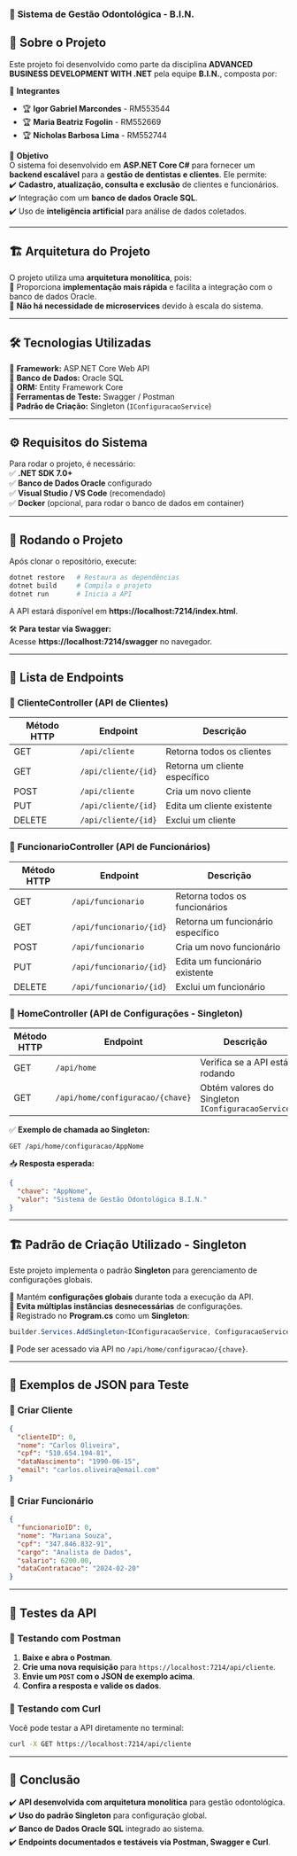 ### 🦷 **Sistema de Gestão Odontológica - B.I.N.**

## 📌 **Sobre o Projeto**  
Este projeto foi desenvolvido como parte da disciplina **ADVANCED BUSINESS DEVELOPMENT WITH .NET** pela equipe **B.I.N.**, composta por:

👥 **Integrantes**  
- 🏆 **Igor Gabriel Marcondes** - RM553544  
- 🏆 **Maria Beatriz Fogolin** - RM552669  
- 🏆 **Nicholas Barbosa Lima** - RM552744  

🎯 **Objetivo**  
O sistema foi desenvolvido em **ASP.NET Core C#** para fornecer um **backend escalável** para a **gestão de dentistas e clientes**. Ele permite:  
✔️ **Cadastro, atualização, consulta e exclusão** de clientes e funcionários.  
✔️ Integração com um **banco de dados Oracle SQL**.  
✔️ Uso de **inteligência artificial** para análise de dados coletados.

---

## 🏗️ **Arquitetura do Projeto**  
O projeto utiliza uma **arquitetura monolítica**, pois:  
🔹 Proporciona **implementação mais rápida** e facilita a integração com o banco de dados Oracle.  
🔹 **Não há necessidade de microservices** devido à escala do sistema.

---

## 🛠️ **Tecnologias Utilizadas**  
🔹 **Framework:** ASP.NET Core Web API  
🔹 **Banco de Dados:** Oracle SQL  
🔹 **ORM:** Entity Framework Core  
🔹 **Ferramentas de Teste:** Swagger / Postman  
🔹 **Padrão de Criação:** Singleton (`IConfiguracaoService`)

---

## ⚙️ **Requisitos do Sistema**  
Para rodar o projeto, é necessário:  
✅ **.NET SDK 7.0+**  
✅ **Banco de Dados Oracle** configurado  
✅ **Visual Studio / VS Code** (recomendado)  
✅ **Docker** (opcional, para rodar o banco de dados em container)

---

## 🚀 **Rodando o Projeto**  
Após clonar o repositório, execute:  
```sh
dotnet restore   # Restaura as dependências  
dotnet build     # Compila o projeto  
dotnet run       # Inicia a API  
```  
A API estará disponível em **https://localhost:7214/index.html**.

🛠️ **Para testar via Swagger:**  
Acesse **https://localhost:7214/swagger** no navegador.

---

## 📡 **Lista de Endpoints**

### 📌 **ClienteController (API de Clientes)**  
| Método HTTP | Endpoint                 | Descrição                      |
|------------|--------------------------|--------------------------------|
| GET        | `/api/cliente`           | Retorna todos os clientes      |
| GET        | `/api/cliente/{id}`      | Retorna um cliente específico  |
| POST       | `/api/cliente`           | Cria um novo cliente           |
| PUT        | `/api/cliente/{id}`      | Edita um cliente existente     |
| DELETE     | `/api/cliente/{id}`      | Exclui um cliente              |

### 📌 **FuncionarioController (API de Funcionários)**  
| Método HTTP | Endpoint                 | Descrição                        |
|------------|--------------------------|----------------------------------|
| GET        | `/api/funcionario`       | Retorna todos os funcionários   |
| GET        | `/api/funcionario/{id}`  | Retorna um funcionário específico |
| POST       | `/api/funcionario`       | Cria um novo funcionário         |
| PUT        | `/api/funcionario/{id}`  | Edita um funcionário existente  |
| DELETE     | `/api/funcionario/{id}`  | Exclui um funcionário            |

### 📌 **HomeController (API de Configurações - Singleton)**  
| Método HTTP | Endpoint                          | Descrição                                  |
|------------|-----------------------------------|--------------------------------------------|
| GET        | `/api/home`                      | Verifica se a API está rodando            |
| GET        | `/api/home/configuracao/{chave}` | Obtém valores do Singleton `IConfiguracaoService` |

✅ **Exemplo de chamada ao Singleton:**  
```
GET /api/home/configuracao/AppNome
```
📥 **Resposta esperada:**  
```json
{
  "chave": "AppNome",
  "valor": "Sistema de Gestão Odontológica B.I.N."
}
```

---

## 🏗️ **Padrão de Criação Utilizado - Singleton**  
Este projeto implementa o padrão **Singleton** para gerenciamento de configurações globais.

🔹 Mantém **configurações globais** durante toda a execução da API.  
🔹 **Evita múltiplas instâncias desnecessárias** de configurações.  
🔹 Registrado no **Program.cs** como um **Singleton**:  
```csharp
builder.Services.AddSingleton<IConfiguracaoService, ConfiguracaoService>();
```
🔹 Pode ser acessado via API no `/api/home/configuracao/{chave}`.

---

## 📌 **Exemplos de JSON para Teste**

### 📂 **Criar Cliente**  
```json
{
  "clienteID": 0,
  "nome": "Carlos Oliveira",
  "cpf": "510.654.194-81",
  "dataNascimento": "1990-06-15",
  "email": "carlos.oliveira@email.com"
}
```

### 📂 **Criar Funcionário**  
```json
{
  "funcionarioID": 0,
  "nome": "Mariana Souza",
  "cpf": "347.846.832-91",
  "cargo": "Analista de Dados",
  "salario": 6200.00,
  "dataContratacao": "2024-02-20"
}
```

---

## 🧪 **Testes da API**  
### 🚀 **Testando com Postman**  
1. **Baixe e abra o Postman**.  
2. **Crie uma nova requisição** para `https://localhost:7214/api/cliente`.  
3. **Envie um `POST` com o JSON de exemplo acima**.  
4. **Confira a resposta e valide os dados**.

### 🚀 **Testando com Curl**  
Você pode testar a API diretamente no terminal:  
```sh
curl -X GET https://localhost:7214/api/cliente
```

---

## 🌟 **Conclusão**  
✔️ **API desenvolvida com arquitetura monolítica** para gestão odontológica.  
✔️ **Uso do padrão Singleton** para configuração global.  
✔️ **Banco de Dados Oracle SQL** integrado ao sistema.  
✔️ **Endpoints documentados e testáveis via Postman, Swagger e Curl**.  
